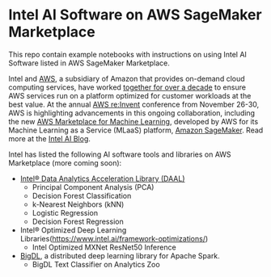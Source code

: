 # Intel AI Software on AWS SageMaker Marketplace

This repo contain example notebooks with instructions on using Intel AI Software listed in AWS SageMaker Marketplace.

Intel and [AWS](https://aws.amazon.com/), a subsidiary of Amazon that provides on-demand cloud computing services, have worked [together for over a decade](https://aws.amazon.com/intel/) to ensure AWS services run on a platform optimized for customer workloads at the best value. At the annual [AWS re:Invent](https://reinvent.awsevents.com/) conference from November 26-30, AWS is highlighting advancements in this ongoing collaboration, including the new [AWS Marketplace for Machine Learning](https://aws.amazon.com/mp/ai/), developed by AWS for its Machine Learning as a Service (MLaaS) platform, [Amazon SageMaker](https://aws.amazon.com/sagemaker/). Read more at the  [Intel AI Blog](https://ai.intel.com/intel-software-development-tools-on-the-new-aws-marketplace-for-machine-learning/).

Intel has listed the following AI software tools and libraries on  AWS Marketplace (more coming soon):
- [Intel® Data Analytics Acceleration Library (DAAL)](https://software.intel.com/en-us/intel-daal)
	- Principal Component Analysis (PCA) 
	- Decision Forest Classification
	- k-Nearest Neighbors (kNN)
	- Logistic Regression
	- Decision Forest Regression
- Intel® Optimized Deep Learning Libraries(https://www.intel.ai/framework-optimizations/)
	- Intel Optimized MXNet ResNet50 Inference
-  [BigDL](https://software.intel.com/en-us/ai-academy/frameworks/bigdl), a distributed deep  learning  library  for  Apache Spark.
	- BigDL Text Classifier on Analytics Zoo
  
